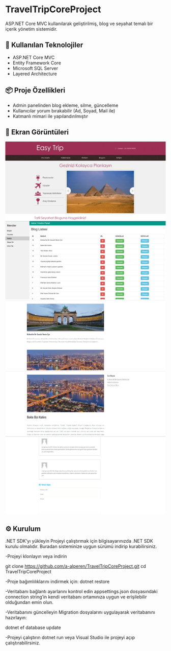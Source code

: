 # TravelTripCoreProject

ASP.NET Core MVC kullanılarak geliştirilmiş, blog ve seyahat temalı bir içerik yönetim sistemidir.

## 🚀 Kullanılan Teknolojiler

- ASP.NET Core MVC
- Entity Framework Core
- Microsoft SQL Server
- Layered Architecture

## 📦 Proje Özellikleri

- Admin panelinden blog ekleme, silme, güncelleme
- Kullanıcılar yorum bırakabilir (Ad, Soyad, Mail ile)
- Katmanlı mimari ile yapılandırılmıştır

## 📸 Ekran Görüntüleri
[![Main Page](TravelTripCoreProject/Images/MainPage.png)](TravelTripCoreProject/Images/MainPage.png)
[![Admin Panel](TravelTripCoreProject/Images/AdminPanel.png)](TravelTripCoreProject/Images/AdminPanel.png)
[![Blogs Page](TravelTripCoreProject/Images/BlogsPage.png)](TravelTripCoreProject/Images/BlogsPage.png)
[![Blog Detail Page](TravelTripCoreProject/Images/BlogDetailPage.png)](TravelTripCoreProject/Images/BlogDetailPage.png)
[![Comments](TravelTripCoreProject/Images/Comments.png)](TravelTripCoreProject/Images/Comments.png)

## ⚙️ Kurulum
.NET SDK’yı yükleyin
Projeyi çalıştırmak için bilgisayarınızda .NET SDK kurulu olmalıdır. Buradan sisteminize uygun sürümü indirip kurabilirsiniz.

-Projeyi klonlayın veya indirin

git clone https://github.com/a-alperen/TravelTripCoreProject.git
cd TravelTripCoreProject

-Proje bağımlılıklarını indirmek için:
dotnet restore

-Veritabanı bağlantı ayarlarını kontrol edin
appsettings.json dosyasındaki connection string’in kendi veritabanı ortamınıza uygun ve erişilebilir olduğundan emin olun.

-Veritabanını güncelleyin
Migration dosyalarını uygulayarak veritabanını hazırlayın:

dotnet ef database update

-Projeyi çalıştırın
dotnet run
veya Visual Studio ile projeyi açıp çalıştırabilirsiniz.
